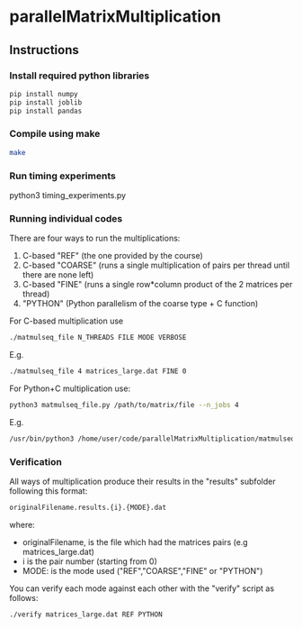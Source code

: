 # parallelMatrixMultiplication

## Instructions

### Install required python libraries

```bash
pip install numpy
pip install joblib
pip install pandas
```

### Compile using make

```bash
make
```

### Run timing experiments

python3 timing_experiments.py

### Running individual codes

There are four ways to run the multiplications:

1. C-based "REF" (the one provided by the course)
1. C-based "COARSE" (runs a single multiplication of pairs per thread until there are none left)
1. C-based "FINE" (runs a single row*column product of the 2 matrices per thread)
1. "PYTHON" (Python parallelism of the coarse type + C function)

For C-based multiplication use

```bash
./matmulseq_file N_THREADS FILE MODE VERBOSE
```

E.g.

```bash
./matmulseq_file 4 matrices_large.dat FINE 0
```

For Python+C multiplication use:

```bash
python3 matmulseq_file.py /path/to/matrix/file --n_jobs 4
```

E.g.

```bash
/usr/bin/python3 /home/user/code/parallelMatrixMultiplication/matmulseq_file.py /home/user/code/parallelMatrixMultiplication/matrices_large.dat --n_jobs 4
```


### Verification

All ways of multiplication produce their results in the "results" subfolder following this format:

```bash
originalFilename.results.{i}.{MODE}.dat
```

where:

- originalFilename, is the file which had the matrices pairs (e.g matrices_large.dat)
- i is the pair number (starting from 0)
- MODE: is the mode used ("REF","COARSE","FINE" or "PYTHON")

You can verify each mode against each other with the "verify" script as follows:

```bash
./verify matrices_large.dat REF PYTHON
```

